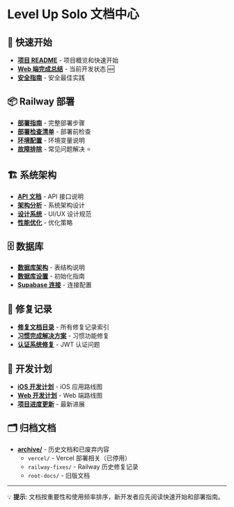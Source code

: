 # Level Up Solo 文档中心

## 🚀 快速开始
- **[项目 README](../README.md)** - 项目概览和快速开始
- **[Web 端完成总结](./WEB_COMPLETION_SUMMARY.md)** - 当前开发状态 🆕
- **[安全指南](../SECURITY_GUIDE.md)** - 安全最佳实践

## 📦 Railway 部署
- **[部署指南](./deployment/RAILWAY_DEPLOYMENT_GUIDE.md)** - 完整部署步骤
- **[部署检查清单](./deployment/RAILWAY_DEPLOYMENT_CHECKLIST.md)** - 部署前检查
- **[环境配置](./deployment/RAILWAY_ENV_CONFIG.md)** - 环境变量说明
- **[故障排除](./RAILWAY_DEPLOYMENT_TROUBLESHOOTING.md)** - 常见问题解决 ⭐

## 🏗️ 系统架构
- **[API 文档](./architecture/API_DOCUMENTATION.md)** - API 接口说明
- **[架构分析](./architecture/ARCHITECTURE_ANALYSIS.md)** - 系统架构设计
- **[设计系统](./architecture/DESIGN_SYSTEM.md)** - UI/UX 设计规范
- **[性能优化](./architecture/PERFORMANCE_OPTIMIZATION.md)** - 优化策略

## 🗄️ 数据库
- **[数据库架构](./database/DATABASE_SCHEMA.md)** - 表结构说明
- **[数据库设置](./database/DATABASE_SETUP.md)** - 初始化指南
- **[Supabase 连接](./database/SUPABASE_CONNECTION_GUIDE.md)** - 连接配置

## 🔧 修复记录
- **[修复文档目录](./fixes/README.md)** - 所有修复记录索引
- **[习惯完成解决方案](./fixes/COMPLETE_HABIT_SOLUTION.md)** - 习惯功能修复
- **[认证系统修复](./fixes/AUTHENTICATION_FIX_2025-07-01.md)** - JWT 认证问题

## 📱 开发计划
- **[iOS 开发计划](./development/iOS_APP_DEVELOPMENT_PLAN.md)** - iOS 应用路线图
- **[Web 开发计划](./development/WEB_DEVELOPMENT_PLAN.md)** - Web 端路线图
- **[项目进度更新](./development/PROJECT_PROGRESS_UPDATE.md)** - 最新进展

## 🗂️ 归档文档
- **[archive/](./archive/)** - 历史文档和已废弃内容
  - `vercel/` - Vercel 部署相关（已停用）
  - `railway-fixes/` - Railway 历史修复记录
  - `root-docs/` - 旧版文档

---

💡 **提示**: 文档按重要性和使用频率排序，新开发者应先阅读快速开始和部署指南。